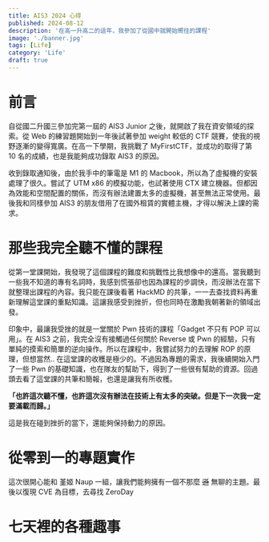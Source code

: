 ```yaml
---
title: AIS3 2024 心得
published: 2024-08-12
description: '在高一升高二的這年，我參加了從國中就開始嚮往的課程'
image: './banner.jpg'
tags: [Life]
category: 'Life'
draft: true
---
```


前言
===

自從國二升國三參加完第一屆的 AIS3 Junior 之後，就開啟了我在資安領域的探索。從 Web 的練習題開始到一年後試著參加 weight 較低的 CTF 競賽，使我的視野逐漸的變得寬廣。在高一下學期，我挑戰了 MyFirstCTF，並成功的取得了第 10 名的成績，也是我能夠成功錄取 AIS3 的原因。

收到錄取通知後，由於我手中的筆電是 M1 的 Macbook，所以為了虛擬機的安裝處理了很久。嘗試了 UTM x86 的模擬功能，也試著使用 CTX 建立機器。但都因為效能和空間配置的關係，而沒有辦法建置太多的虛擬機，甚至無法正常使用。最後我和同樣參加 AIS3 的朋友借用了在國外租賃的實體主機，才得以解決上課的需求。

那些我完全聽不懂的課程
===

從第一堂課開始，我發現了這個課程的難度和挑戰性比我想像中的還高。當我聽到一些我不知道的專有名詞時，我感到慌張卻也因為課程的步調快，而沒辦法在當下就整理出課程的內容。我只能在課後看著 HackMD 的共筆，一一去查找資料再重新理解這堂課的重點知識。這讓我感受到挫折，但也同時在激勵我朝著新的領域出發。

印象中，最讓我受挫的就是一堂關於 Pwn 技術的課程「Gadget 不只有 POP 可以用」。在 AIS3 之前，我完全沒有接觸過任何關於 Reverse 或 Pwn 的經驗，只有單純的摸索和簡單的逆向操作。所以在課程中，我嘗試努力的去理解 ROP 的原理，但想當然.. 在這堂課的收穫是極少的。不過因為專題的需求，我後續開始入門了一些 Pwn 的基礎知識，也在隊友的幫助下，得到了一些很有幫助的資源。回過頭去看了這堂課的共筆和簡報，也還是讓我有所收穫。

**「也許這次聽不懂，也許這次沒有辦法在技術上有太多的突破。但是下一次我一定要滿載而歸。」**

這是我在碰到挫折的當下，還能夠保持動力的原因。

從零到一的專題實作
===

這次很開心能和 堇姬 Naup 一組，讓我們能夠擁有一個不那麼 ~~遜~~ 無聊的主題。最後以復現 CVE 為目標，去尋找 ZeroDay

七天裡的各種趣事
===
